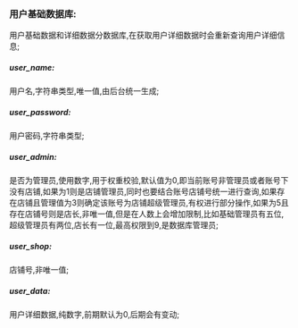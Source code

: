 ### 用户基础数据库:

用户基础数据和详细数据分数据库,在获取用户详细数据时会重新查询用户详细信息;

##### user_name:

用户名,字符串类型,唯一值,由后台统一生成;

##### user_password:

用户密码,字符串类型;

##### user_admin:

是否为管理员,使用数字,用于权重校验,默认值为0,即当前账号非管理员或者账号下没有店铺,如果为1则是店铺管理员,同时也要结合账号店铺号统一进行查询,如果存在店铺且管理值为3则确定该账号为店铺超级管理员,有权进行部分操作,如果为5且存在店铺号则是店长,非唯一值,但是在人数上会增加限制,比如基础管理员有五位,超级管理员有两位,店长有一位,最高权限到9,是数据库管理员;

##### user_shop:

店铺号,非唯一值;

##### user_data:

用户详细数据,纯数字,前期默认为0,后期会有变动;

##### 